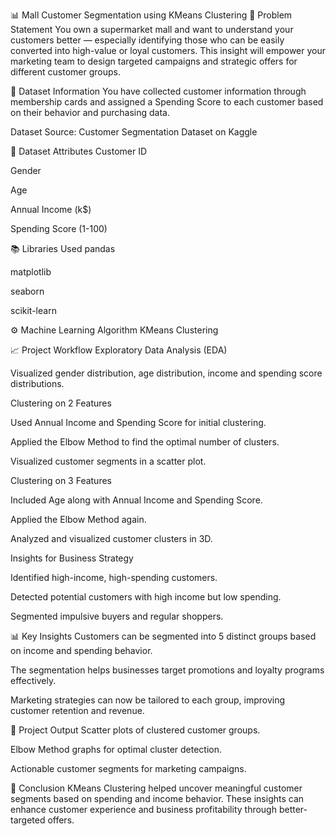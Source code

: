 📊 Mall Customer Segmentation using KMeans Clustering
📌 Problem Statement
You own a supermarket mall and want to understand your customers better — especially identifying those who can be easily converted into high-value or loyal customers. This insight will empower your marketing team to design targeted campaigns and strategic offers for different customer groups.

📑 Dataset Information
You have collected customer information through membership cards and assigned a Spending Score to each customer based on their behavior and purchasing data.

Dataset Source:
Customer Segmentation Dataset on Kaggle

📄 Dataset Attributes
Customer ID

Gender

Age

Annual Income (k$)

Spending Score (1-100)

📚 Libraries Used
pandas

matplotlib

seaborn

scikit-learn

⚙️ Machine Learning Algorithm
KMeans Clustering

📈 Project Workflow
Exploratory Data Analysis (EDA)

Visualized gender distribution, age distribution, income and spending score distributions.

Clustering on 2 Features

Used Annual Income and Spending Score for initial clustering.

Applied the Elbow Method to find the optimal number of clusters.

Visualized customer segments in a scatter plot.

Clustering on 3 Features

Included Age along with Annual Income and Spending Score.

Applied the Elbow Method again.

Analyzed and visualized customer clusters in 3D.

Insights for Business Strategy

Identified high-income, high-spending customers.

Detected potential customers with high income but low spending.

Segmented impulsive buyers and regular shoppers.

📊 Key Insights
Customers can be segmented into 5 distinct groups based on income and spending behavior.

The segmentation helps businesses target promotions and loyalty programs effectively.

Marketing strategies can now be tailored to each group, improving customer retention and revenue.

📎 Project Output
Scatter plots of clustered customer groups.

Elbow Method graphs for optimal cluster detection.

Actionable customer segments for marketing campaigns.

📌 Conclusion
KMeans Clustering helped uncover meaningful customer segments based on spending and income behavior. These insights can enhance customer experience and business profitability through better-targeted offers.



